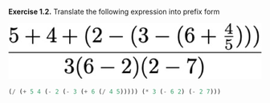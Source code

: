 **Exercise 1.2.**  Translate the following expression into prefix form

![](../../assets/exercise1.2.png)
```scheme
(/ (+ 5 4 (- 2 (- 3 (+ 6 (/ 4 5))))) (* 3 (- 6 2) (- 2 7)))
```